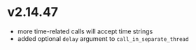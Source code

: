# v2.14.47

* more time-related calls will accept time strings
* added optional `delay` argument to `call_in_separate_thread`
